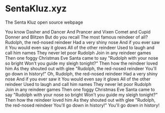 # SentaKluz.xyz
The Senta Kluz open source webpage

You know Dasher and Dancer
And Prancer and Vixen
Comet and Cupid
Donner and Blitzen
But do you recall
The most famous reindeer of all?
Rudolph, the red-nosed reindeer
Had a very shiny nose
And if you ever saw it
You would even say it glows
All of the other reindeer
Used to laugh and call him names
They never let poor Rudolph
Join in any reindeer games
Then one foggy Christmas Eve
Santa came to say
"Rudolph with your nose so bright
Won't you guide my sleigh tonight?"
Then how the reindeer loved him
As they shouted out with glee
"Rudolph, the red-nosed reindeer
You'll go down in history!"
Oh, Rudolph, the red-nosed reindeer
Had a very shiny nose
And if you ever saw it
You would even say it glows
All of the other reindeer
Used to laugh and call him names
They never let poor Rudolph
Join in any reindeer games
Then one foggy Christmas Eve
Santa came to say
"Rudolph with your nose so bright
Won't you guide my sleigh tonight?"
Then how the reindeer loved him
As they shouted out with glee
"Rudolph, the red-nosed reindeer
You'll go down in history!"
You'll go down in history!
